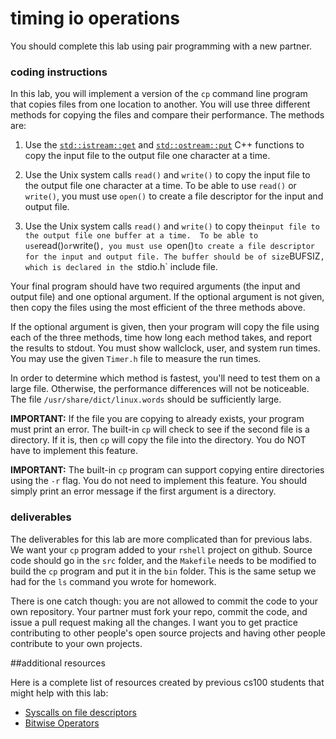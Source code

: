# timing io operations

You should complete this lab using pair programming with a new partner.

### coding instructions

In this lab, you will implement a version of the `cp` command line program that copies files from one location to another.  You will use three different methods for copying the files and compare their performance.  The methods are:

1. Use the [`std::istream::get`](http://www.cplusplus.com/reference/istream/istream/get/) and [`std::ostream::put`](http://www.cplusplus.com/reference/ostream/ostream/put/) C++ functions to copy the input file to the output file one character at a time.

2. Use the Unix system calls `read()` and `write()` to copy the input file to the output file one character at a time. To be able to use `read()` or `write()`, you must use `open()` to create a file descriptor for the input and output file.
  
3. Use the Unix system calls `read()` and `write()` to copy the` input file to the output file one buffer at a time.  To be able to use `read()` or `write()`, you must use `open()` to create a file descriptor for the input and output file. The buffer should be of size `BUFSIZ`, which is declared in the `stdio.h` include file.

Your final program should have two required arguments (the input and output file) and one optional argument.  If the optional argument is not given, then copy the files using the most efficient of the three methods above.  

If the optional argument is given, then your program will copy the file using each of the three methods, time how long each method takes, and report the results to stdout.  You must show wallclock, user, and system run times. You may use the given `Timer.h` file to measure the run times.  

In order to determine which method is fastest, you'll need to test them on a large file. Otherwise, the performance differences will not be noticeable. The file `/usr/share/dict/linux.words` should be sufficiently large.

**IMPORTANT:** If the file you are copying to already exists, your program must print an error.  The built-in `cp` will check to see if the second file is a directory.  If it is, then `cp` will copy the file into the directory. You do NOT have to implement this feature.

**IMPORTANT:** The built-in `cp` program can support copying entire directories using the `-r` flag.  You do not need to implement this feature.  You should simply print an error message if the first argument is a directory.

### deliverables

The deliverables for this lab are more complicated than for previous labs.  We want your `cp` program added to your `rshell` project on github.  Source code should go in the `src` folder, and the `Makefile` needs to be modified to build the `cp` program and put it in the `bin` folder.  This is the same setup we had for the `ls` command you wrote for homework. 

There is one catch though: you are not allowed to commit the code to your own repository.  Your partner must fork your repo, commit the code, and issue a pull request making all the changes.  I want you to get practice contributing to other people's open source projects and having other people contribute to your own projects.

##additional resources

Here is a complete list of resources created by previous cs100 students that might help with this lab:

* [Syscalls on file descriptors](../syscalls/fd.md)
* [Bitwise Operators](../../assignment-help/bitwise-ops)
